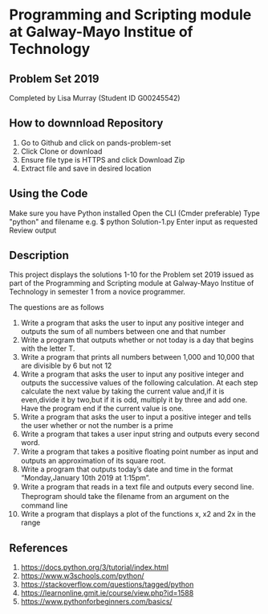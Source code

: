# Programming and Scripting module at Galway-Mayo Institue of Technology
## Problem Set 2019

Completed by Lisa Murray (Student ID G00245542)

## How to downnload Repository
1. Go to Github and click on pands-problem-set
2. Click Clone or download
3. Ensure file type is HTTPS and click Download Zip
4. Extract file and save in desired location

## Using the Code
Make sure you have Python installed
    Open the CLI (Cmder preferable)
    Type "python" and filename e.g. $ python Solution-1.py
    Enter input as requested
    Review output


## Description

This project displays the solutions 1-10 for the Problem set 2019 issued as part of the Programming and Scripting module at Galway-Mayo Institue of Technology in semester 1 from a novice programmer.

The questions are as follows
1. Write a program that asks the user to input any positive integer and outputs the sum of all numbers between one and that number
2. Write a program that outputs whether or not today is a day that begins with the letter T. 
3. Write a program that prints all numbers between 1,000 and 10,000 that are divisible by 6 but not 12
4. Write a program that asks the user to input any positive integer and outputs the successive values of the following calculation. At each step calculate the next value by taking the current value and,if it is even,divide it by two,but if it is odd, multiply it by three and add one. Have the program end if the current value is one. 
5. Write a program that asks the user to input a positive integer and tells the user whether or not the number is a prime
6. Write a program that takes a user input string and outputs every second word. 
7. Write a program that takes a positive ﬂoating point number as input and outputs an approximation of its square root. 
8. Write a program that outputs today’s date and time in the format “Monday,January 10th 2019 at 1:15pm”. 
9. Write a program that reads in a text ﬁle and outputs every second line. Theprogram should take the ﬁlename from an argument on the command line
10. Write a program that displays a plot of the functions x, x2 and 2x in the range 

## References
1. https://docs.python.org/3/tutorial/index.html
2. https://www.w3schools.com/python/
3. https://stackoverflow.com/questions/tagged/python
4. https://learnonline.gmit.ie/course/view.php?id=1588
5. https://www.pythonforbeginners.com/basics/